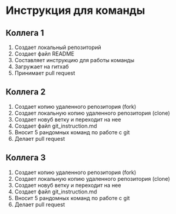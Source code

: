 # Инструкция для команды

## Коллега 1
1. Создает локальный репозиторий
2. Создает файл README
3. Составляет инструкцию для работы команды
4. Загружает на гитхаб
5. Принимает pull request

## Коллега 2
1. Создает копию удаленного репозитория (fork)
2. Создает локальную копию удаленного репозитория (clone)
3. Создает новуб ветку и переходит на нее
4. Создает файл git_instruction.md 
5. Вносит 5 рандомных команд по работе с git 
6. Делает pull request

## Коллега 3
1. Создает копию удаленного репозитория (fork)
2. Создает локальную копию удаленного репозитория (clone)
3. Создает новуб ветку и переходит на нее
4. Создает файл git_instruction.md 
5. Вносит 5 рандомных команд по работе с git 
6. Делает pull request
